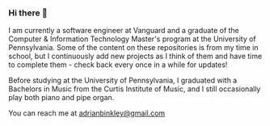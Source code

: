 ### Hi there 👋

I am currently a software engineer at Vanguard and a graduate of the Computer & Information Technology Master's program at the University of Pennsylvania. Some of the content on these repositories is from my time in school, but I continuously add new projects as I think of them and have time to complete them - check back every once in a while for updates!

Before studying at the University of Pennsylvania, I graduated with a Bachelors in Music from the Curtis Institute of Music, and I still occasionally play both piano and pipe organ.

You can reach me at adrianbinkley@gmail.com
